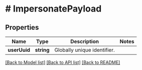# # ImpersonatePayload

## Properties

Name | Type | Description | Notes
------------ | ------------- | ------------- | -------------
**userUuid** | **string** | Globally unique identifier. | 

[[Back to Model list]](../../README.md#documentation-for-models) [[Back to API list]](../../README.md#documentation-for-api-endpoints) [[Back to README]](../../README.md)


